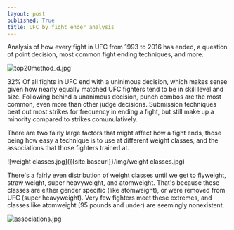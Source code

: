 ```yaml
---
layout: post
published: True
title: UFC by fight ender analysis
---
```


Analysis of how every fight in UFC from 1993 to 2016 has ended, a question of point decision, most common fight ending techniques, and more.


![top20method_d.jpg]({{site.baseurl}}/img/top20method_d.jpg)


32% Of all fights in UFC end with a uninimous decision, which makes sense given how nearly equally matched UFC fighters tend to be in skill level and size. Following behind a unanimous decision, punch combos are the most common, even more than other judge decisions. Submission techniques beat out most strikes for frequency in ending a fight, but still make up a minority compared to strikes comunulatively. 

There are two fairly large factors that might affect how a fight ends, those being how easy a technique is to use at different weight classes, and the associations that those fighters trained at.

![weight classes.jpg]({{site.baseurl}}/img/weight classes.jpg)


There's a fairly even distribution of weight classes until we get to flyweight, straw weight, super heavyweight, and atomweight. That's because these classes are either gender specific (like atomweight), or were removed from UFC (super heavyweight). Very few fighters meet these extremes, and classes like atomweight (95 pounds and under) are seemingly nonexistent. 

![associations.jpg]({{site.baseurl}}/img/associations.jpg)



